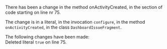 There has been a change in the method onActivityCreated, in the section of code starting on line nr 75.
  
The change is in a literal, in the invocation ```configure```, in the method ```onActivityCreated```, in the class ```DashboardIssueFragment```.
  
The following changes have been made:  
Deleted literal ```true``` on line 75.  
